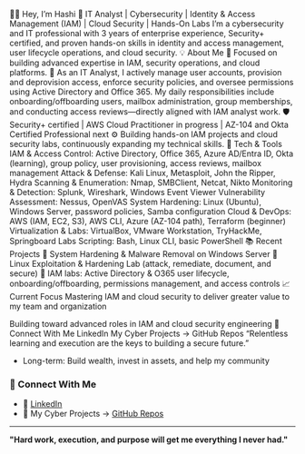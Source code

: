 👋🏽 Hey, I’m Hashi
🚀 IT Analyst | Cybersecurity | Identity & Access Management (IAM) | Cloud Security | Hands-On Labs
I’m a cybersecurity and IT professional with 3 years of enterprise experience, Security+ certified, and proven hands-on skills in identity and access management, user lifecycle operations, and cloud security.
💡 About Me
🎯 Focused on building advanced expertise in IAM, security operations, and cloud platforms.
💼 As an IT Analyst, I actively manage user accounts, provision and deprovision access, enforce security policies, and oversee permissions using Active Directory and Office 365. My daily responsibilities include onboarding/offboarding users, mailbox administration, group memberships, and conducting access reviews—directly aligned with IAM analyst work.
🛡️ Security+ certified | AWS Cloud Practitioner in progress | AZ-104 and Okta Certified Professional next
⚙️ Building hands-on IAM projects and cloud security labs, continuously expanding my technical skills.
🧰 Tech & Tools
IAM & Access Control: Active Directory, Office 365, Azure AD/Entra ID, Okta (learning), group policy, user provisioning, access reviews, mailbox management
Attack & Defense: Kali Linux, Metasploit, John the Ripper, Hydra
Scanning & Enumeration: Nmap, SMBClient, Netcat, Nikto
Monitoring & Detection: Splunk, Wireshark, Windows Event Viewer
Vulnerability Assessment: Nessus, OpenVAS
System Hardening: Linux (Ubuntu), Windows Server, password policies, Samba configuration
Cloud & DevOps: AWS (IAM, EC2, S3), AWS CLI, Azure (AZ-104 path), Terraform (beginner)
Virtualization & Labs: VirtualBox, VMware Workstation, TryHackMe, Springboard Labs
Scripting: Bash, Linux CLI, basic PowerShell
📚 Recent Projects
🔐 System Hardening & Malware Removal on Windows Server
🧱 Linux Exploitation & Hardening Lab (attack, remediate, document, and secure)
🔑 IAM labs: Active Directory & O365 user lifecycle, onboarding/offboarding, permissions management, and access controls
📈 Current Focus
Mastering IAM and cloud security to deliver greater value to my team and organization

Building toward advanced roles in IAM and cloud security engineering
🔗 Connect With Me
LinkedIn
My Cyber Projects → GitHub Repos
“Relentless learning and execution are the keys to building a secure future.”
- Long-term: Build wealth, invest in assets, and help my community

### 🔗 Connect With Me
- 💼 [LinkedIn](https://www.linkedin.com/in/hashihashi/)  
- 🧠 My Cyber Projects → [GitHub Repos](https://github.com/Hashi-Git/Hashi-Git/edit/main/README.md)

---

**"Hard work, execution, and purpose will get me everything I never had."**
